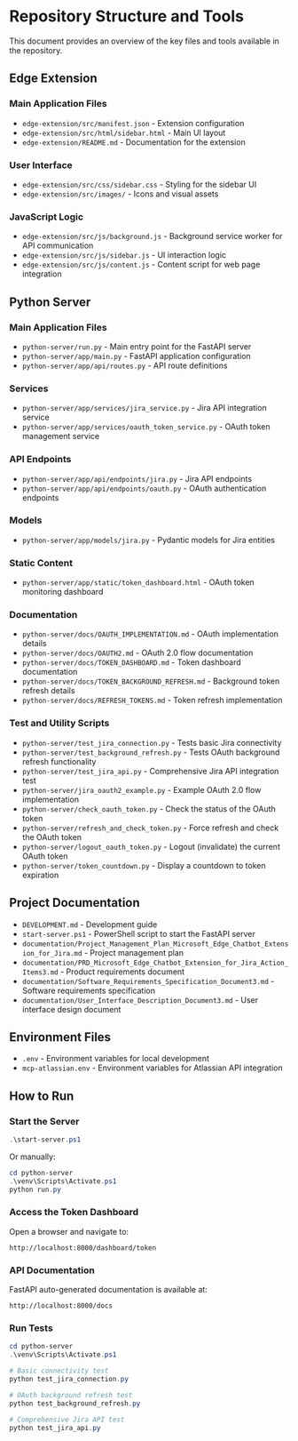 # Repository Structure and Tools

This document provides an overview of the key files and tools available in the repository.

## Edge Extension

### Main Application Files

- `edge-extension/src/manifest.json` - Extension configuration
- `edge-extension/src/html/sidebar.html` - Main UI layout
- `edge-extension/README.md` - Documentation for the extension

### User Interface

- `edge-extension/src/css/sidebar.css` - Styling for the sidebar UI
- `edge-extension/src/images/` - Icons and visual assets

### JavaScript Logic

- `edge-extension/src/js/background.js` - Background service worker for API communication
- `edge-extension/src/js/sidebar.js` - UI interaction logic
- `edge-extension/src/js/content.js` - Content script for web page integration

## Python Server

### Main Application Files

- `python-server/run.py` - Main entry point for the FastAPI server
- `python-server/app/main.py` - FastAPI application configuration
- `python-server/app/api/routes.py` - API route definitions

### Services

- `python-server/app/services/jira_service.py` - Jira API integration service
- `python-server/app/services/oauth_token_service.py` - OAuth token management service

### API Endpoints

- `python-server/app/api/endpoints/jira.py` - Jira API endpoints
- `python-server/app/api/endpoints/oauth.py` - OAuth authentication endpoints

### Models

- `python-server/app/models/jira.py` - Pydantic models for Jira entities

### Static Content

- `python-server/app/static/token_dashboard.html` - OAuth token monitoring dashboard

### Documentation

- `python-server/docs/OAUTH_IMPLEMENTATION.md` - OAuth implementation details
- `python-server/docs/OAUTH2.md` - OAuth 2.0 flow documentation
- `python-server/docs/TOKEN_DASHBOARD.md` - Token dashboard documentation
- `python-server/docs/TOKEN_BACKGROUND_REFRESH.md` - Background token refresh details
- `python-server/docs/REFRESH_TOKENS.md` - Token refresh implementation

### Test and Utility Scripts

- `python-server/test_jira_connection.py` - Tests basic Jira connectivity
- `python-server/test_background_refresh.py` - Tests OAuth background refresh functionality
- `python-server/test_jira_api.py` - Comprehensive Jira API integration test
- `python-server/jira_oauth2_example.py` - Example OAuth 2.0 flow implementation
- `python-server/check_oauth_token.py` - Check the status of the OAuth token
- `python-server/refresh_and_check_token.py` - Force refresh and check the OAuth token
- `python-server/logout_oauth_token.py` - Logout (invalidate) the current OAuth token
- `python-server/token_countdown.py` - Display a countdown to token expiration

## Project Documentation

- `DEVELOPMENT.md` - Development guide
- `start-server.ps1` - PowerShell script to start the FastAPI server
- `documentation/Project_Management_Plan_Microsoft_Edge_Chatbot_Extension_for_Jira.md` - Project management plan
- `documentation/PRD_Microsoft_Edge_Chatbot_Extension_for_Jira_Action_Items3.md` - Product requirements document
- `documentation/Software_Requirements_Specification_Document3.md` - Software requirements specification
- `documentation/User_Interface_Description_Document3.md` - User interface design document

## Environment Files

- `.env` - Environment variables for local development
- `mcp-atlassian.env` - Environment variables for Atlassian API integration

## How to Run

### Start the Server

```powershell
.\start-server.ps1
```

Or manually:

```powershell
cd python-server
.\venv\Scripts\Activate.ps1
python run.py
```

### Access the Token Dashboard

Open a browser and navigate to:
```
http://localhost:8000/dashboard/token
```

### API Documentation

FastAPI auto-generated documentation is available at:
```
http://localhost:8000/docs
```

### Run Tests

```powershell
cd python-server
.\venv\Scripts\Activate.ps1

# Basic connectivity test
python test_jira_connection.py

# OAuth background refresh test
python test_background_refresh.py

# Comprehensive Jira API test
python test_jira_api.py
```
